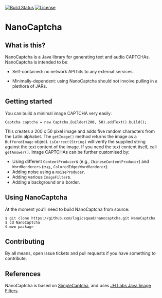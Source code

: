[![Build Status](https://travis-ci.org/logicsquad/nanocaptcha.svg?branch=master)](https://travis-ci.org/logicsquad/nanocaptcha)
[![License](https://img.shields.io/badge/License-BSD-blue.svg)](https://opensource.org/licenses/BSD-3-Clause)

NanoCaptcha
===========

What is this?
-------------
NanoCaptcha is a Java library for generating text and audio
CAPTCHAs. NanoCaptcha is intended to be:

* Self-contained: no network API hits to any external services.

* Minimally-dependent: using NanoCaptcha should not involve pulling in
  a plethora of JARs.

Getting started
---------------
You can build a minimal image CAPTCHA very easily:

    Captcha captcha = new Captcha.Builder(200, 50).addText().build();

This creates a 200 x 50 pixel image and adds five random characters
from the Latin alphabet.  The `getImage()` method returns the image as
a `BufferedImage` object. `isCorrect(String)` will verify the supplied
string against the text content of the image. If you need the text
content itself, call `getAnswer()`.  Image CAPTCHAs can be further
customised by:

* Using different `ContentProducer`s (e.g., `ChineseContentProducer`)
  and `WordRenderer`s (e.g., `ColoredEdgesWordRenderer`).
* Adding noise using a `NoiseProducer`.
* Adding various `ImageFilter`s.
* Adding a background or a border.

Using NanoCaptcha
-----------------
At the moment you'll need to build NanoCaptcha from source:

    $ git clone https://github.com/logicsquad/nanocaptcha.git NanoCaptcha
    $ cd NanoCaptcha
    $ mvn package

Contributing
------------
By all means, open issue tickets and pull requests if you have something
to contribute.

References
----------
NanoCaptcha is based on
[SimpleCaptcha](https://sourceforge.net/p/simplecaptcha/),
and uses
[JH Labs Java Image Filters](http://huxtable.com/ip/filters/).
